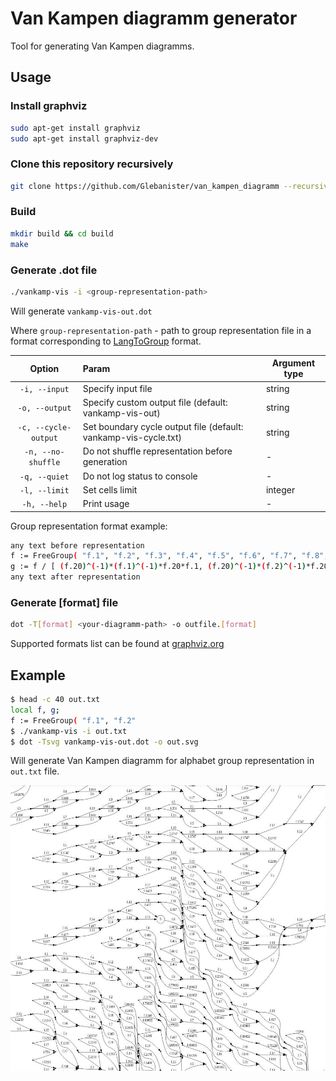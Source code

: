 # Van Kampen diagramm generator

Tool for generating Van Kampen diagramms.

## Usage

### Install graphviz

```bash
sudo apt-get install graphviz
sudo apt-get install graphviz-dev
```

### Clone this repository recursively

```bash
git clone https://github.com/Glebanister/van_kampen_diagramm --recursive
```

### Build

```bash
mkdir build && cd build
make
```

### Generate .dot file

```bash
./vankamp-vis -i <group-representation-path>
```

Will generate `vankamp-vis-out.dot`

Where `group-representation-path` - path to group representation file in a format corresponding to
[LangToGroup](https://github.com/YaccConstructor/LangToGroup)
format.

|        Option        | Param                                                              | Argument type |
|:--------------------:|:-------------------------------------------------------------------|---------------|
|    `-i, --input`     | Specify input file                                                 | string        |
|    `-o, --output`    | Specify custom output file (default:  vankamp-vis-out)             | string        |
| `-c, --cycle-output` | Set boundary cycle output file (default:    vankamp-vis-cycle.txt) | string        |
|  `-n, --no-shuffle`  | Do not shuffle representation before generation                    | -             |
|    `-q, --quiet`     | Do not log status to console                                       | -             |
|    `-l, --limit`     | Set cells limit                                                    | integer       |
|     `-h, --help`     | Print usage                                                        | -             |

Group representation format example:

```bash
any text before representation
f := FreeGroup( "f.1", "f.2", "f.3", "f.4", "f.5", "f.6", "f.7", "f.8", "f.9" )
g := f / [ (f.20)^(-1)*(f.1)^(-1)*f.20*f.1, (f.20)^(-1)*(f.2)^(-1)*f.20*f.2, (f.20)^(-1)*(f.3)^(-1)*f.20*f.3, (f.20)^(-1)*(f.4)^(-1)*f.20*f.4, (f.20)^(-1)*(f.5)^(-1)*f.20*f.5, (f.20)^(-1)*(f.6)^(-1)*f.20*f.6, (f.20)^(-1)*(f.7)^(-1)*f.20*f.7 ];
any text after representation
```

### Generate [format] file

```bash
dot -T[format] <your-diagramm-path> -o outfile.[format]
```

Supported formats list can be found at [graphviz.org](https://graphviz.org/doc/info/output.html)

## Example

```bash
$ head -c 40 out.txt
local f, g;
f := FreeGroup( "f.1", "f.2"
$ ./vankamp-vis -i out.txt
$ dot -Tsvg vankamp-vis-out.dot -o out.svg
```

Will generate Van Kampen diagramm for alphabet group representation in `out.txt` file.

![example](media/example.jpg)
